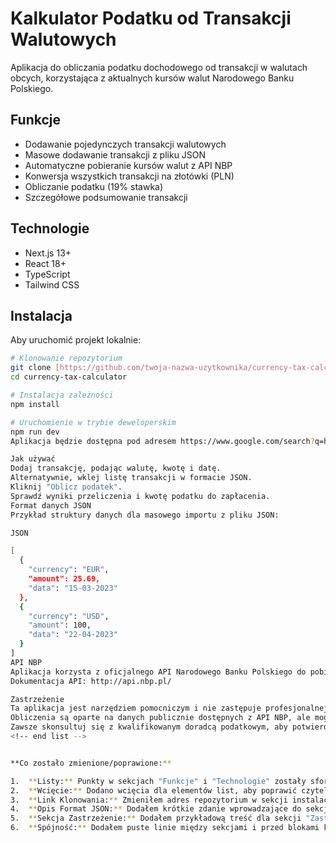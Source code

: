 # Kalkulator Podatku od Transakcji Walutowych

Aplikacja do obliczania podatku dochodowego od transakcji w walutach obcych, korzystająca z aktualnych kursów walut Narodowego Banku Polskiego.

## Funkcje

* Dodawanie pojedynczych transakcji walutowych
* Masowe dodawanie transakcji z pliku JSON
* Automatyczne pobieranie kursów walut z API NBP
* Konwersja wszystkich transakcji na złotówki (PLN)
* Obliczanie podatku (19% stawka)
* Szczegółowe podsumowanie transakcji

## Technologie

* Next.js 13+
* React 18+
* TypeScript
* Tailwind CSS

## Instalacja

Aby uruchomić projekt lokalnie:

```bash
# Klonowanie repozytorium
git clone [https://github.com/twoja-nazwa-uzytkownika/currency-tax-calculator.git](https://github.com/twoja-nazwa-uzytkownika/currency-tax-calculator.git)
cd currency-tax-calculator

# Instalacja zależności
npm install

# Uruchomienie w trybie deweloperskim
npm run dev
Aplikacja będzie dostępna pod adresem https://www.google.com/search?q=http://localhost:3000

Jak używać
Dodaj transakcję, podając walutę, kwotę i datę.
Alternatywnie, wklej listę transakcji w formacie JSON.
Kliknij "Oblicz podatek".
Sprawdź wyniki przeliczenia i kwotę podatku do zapłacenia.
Format danych JSON
Przykład struktury danych dla masowego importu z pliku JSON:

JSON

[
  {
    "currency": "EUR",
    "amount": 25.69,
    "data": "15-03-2023"
  },
  {
    "currency": "USD",
    "amount": 100,
    "data": "22-04-2023"
  }
]
API NBP
Aplikacja korzysta z oficjalnego API Narodowego Banku Polskiego do pobierania kursów walut.
Dokumentacja API: http://api.nbp.pl/

Zastrzeżenie
Ta aplikacja jest narzędziem pomocniczym i nie zastępuje profesjonalnej porady księgowej lub podatkowej.
Obliczenia są oparte na danych publicznie dostępnych z API NBP, ale mogą nie uwzględniać wszystkich specyficznych przepisów podatkowych lub sytuacji indywidualnej użytkownika.
Zawsze skonsultuj się z kwalifikowanym doradcą podatkowym, aby potwierdzić swoje zobowiązania podatkowe.
<!-- end list -->


**Co zostało zmienione/poprawione:**

1.  **Listy:** Punkty w sekcjach "Funkcje" i "Technologie" zostały sformatowane jako listy nieuporządkowane przy użyciu `-`. Punkty w sekcji "Jak używać" zostały sformatowane jako lista uporządkowana przy użyciu numerów `1.`, `2.`, itd.
2.  **Wcięcie:** Dodano wcięcia dla elementów list, aby poprawić czytelność.
3.  **Link Klonowania:** Zmieniłem adres repozytorium w sekcji instalacji na placeholder `https://github.com/twoja-nazwa-uzytkownika/currency-tax-calculator.git`. Pamiętaj, aby **zmienić ten adres na rzeczywisty adres Twojego repozytorium na GitHubie** po jego utworzeniu/wypchnięciu projektu.
4.  **Opis Format JSON:** Dodałem krótkie zdanie wprowadzające do sekcji "Format danych JSON".
5.  **Sekcja Zastrzeżenie:** Dodałem przykładową treść dla sekcji "Zastrzeżenie", co jest ważne dla aplikacji finansowych/podatkowych. Możesz ją edytować lub rozbudować.
6.  **Spójność:** Dodałem puste linie między sekcjami i przed blokami kodu/listami, co poprawia rendering i czytelność w podglądzie Markdown.



